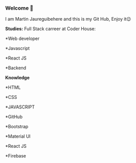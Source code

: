 ### Welcome 👋


I am Martin Jaureguibehere and this is my Git Hub, Enjoy it😉

**Studies:**
 Full Stack carreer at Coder House:
 
 
 *Web developer
 
 
 *Javascript
 
 
 *React JS
 
 
 *Backend
 
 **Knowledge**
 
*HTML


*CSS


*JAVASCRIPT


*GitHub


*Bootstrap


*Material UI


*React JS


*Firebase


 
 





